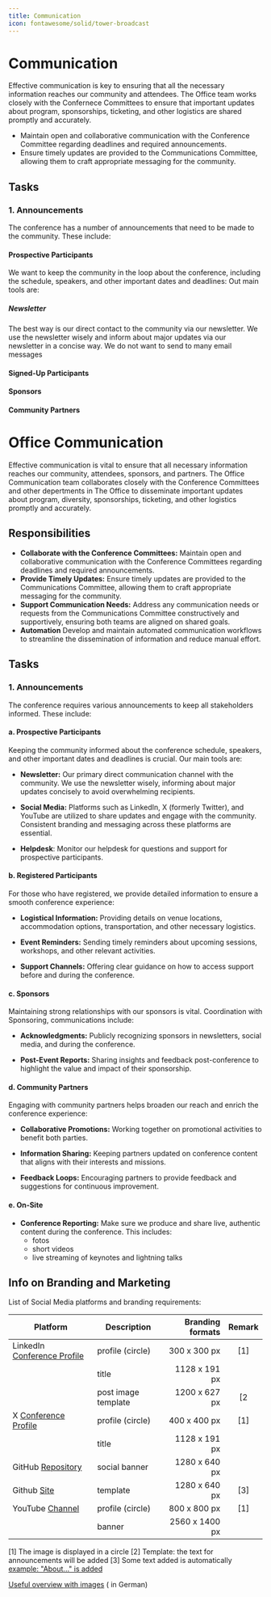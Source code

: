```yaml
---
title: Communication
icon: fontawesome/solid/tower-broadcast
---
```


# Communication

Effective communication is key to ensuring that all the necessary information reaches our community and attendees. The
Office team works closely with the Confernece Committees to ensure that important updates about program,
sponsorships, ticketing, and other logistics are shared promptly and accurately.

- Maintain open and collaborative communication with the Conference Committee regarding deadlines and required
  announcements.
- Ensure timely updates are provided to the Communications Committee, allowing them to craft appropriate messaging for
  the community.

## Tasks

### 1. Announcements

The conference has a number of announcements that need to be made to the community. These include:

#### Prospective Participants

We want to keep the community in the loop about the conference, including the schedule, speakers, and other important dates and deadlines:
Out main tools are:

##### Newsletter

The best way is our direct contact to the community via our newsletter. We use the newsletter wisely and inform about major updates via our
newsletter in a concise way.
We do not want to send to many email messages

#### Signed-Up Participants

#### Sponsors

#### Community Partners

# Office Communication

Effective communication is vital to ensure that all necessary information reaches our community, attendees, sponsors, and partners. The
Office Communication team collaborates closely with the Conference Committees and other depertments in The Office to disseminate important
updates about program, diversity, sponsorships, ticketing, and other logistics promptly and accurately.

## Responsibilities

- **Collaborate with the Conference Committees:** Maintain open and collaborative communication with the Conference Committees
  regarding deadlines and required announcements.
- **Provide Timely Updates:** Ensure timely updates are provided to the Communications Committee, allowing them to craft appropriate
  messaging for the community.
- **Support Communication Needs:** Address any communication needs or requests from the Communications Committee constructively and
  supportively, ensuring both teams are aligned on shared goals.
- **Automation** Develop and maintain automated communication workflows to streamline the dissemination of information and reduce manual
  effort.

## Tasks

### 1. Announcements

The conference requires various announcements to keep all stakeholders informed. These include:

#### a. Prospective Participants

Keeping the community informed about the conference schedule, speakers, and other important dates and deadlines is crucial. Our main tools
are:

- **Newsletter:** Our primary direct communication channel with the community. We use the newsletter wisely, informing about major updates
  concisely to avoid overwhelming recipients.

- **Social Media:** Platforms such as LinkedIn, X (formerly Twitter), and YouTube are utilized to share updates and engage with the
  community. Consistent branding and messaging across these platforms are essential.
- **Helpdesk**: Monitor our helpdesk for questions and support for prospective participants.

#### b. Registered Participants

For those who have registered, we provide detailed information to ensure a smooth conference experience:

- **Logistical Information:** Providing details on venue locations, accommodation options, transportation, and other necessary logistics.

- **Event Reminders:** Sending timely reminders about upcoming sessions, workshops, and other relevant activities.

- **Support Channels:** Offering clear guidance on how to access support before and during the conference.

#### c. Sponsors

Maintaining strong relationships with our sponsors is vital. Coordination with Sponsoring, communications include:

- **Acknowledgments:** Publicly recognizing sponsors in newsletters, social media, and during the conference.

- **Post-Event Reports:** Sharing insights and feedback post-conference to highlight the value and impact of their sponsorship.

#### d. Community Partners

Engaging with community partners helps broaden our reach and enrich the conference experience:

- **Collaborative Promotions:** Working together on promotional activities to benefit both parties.

- **Information Sharing:** Keeping partners updated on conference content that aligns with their interests and missions.

- **Feedback Loops:** Encouraging partners to provide feedback and suggestions for continuous improvement.

#### e. On-Site

- **Conference Reporting:** Make sure we produce and share live, authentic content during the conference. This includes:
  - fotos
  - short videos
  - live streaming of keynotes and lightning talks




## Info on Branding and Marketing

List of Social Media platforms and branding requirements:

| Platform                                                                 | Description         | Branding formats | Remark |
|--------------------------------------------------------------------------|---------------------|-----------------:|:------:|
| LinkedIn [Conference Profile](https://www.linkedin.com/company/pyconde)  | profile (circle)    |     300 x 300 px |  \[1]  |
|                                                                          | title               |    1128 x 191 px |        |
|                                                                          | post image template |    1200 x 627 px |  \[2   |
| X [Conference Profile](https://x.com/pyconde)                            | profile (circle)    |     400 x 400 px |  \[1]  |
|                                                                          | title               |    1128 x 191 px |        |
| GitHub [Repository](https://github.com/PioneersHub/pyconde25-conference) | social banner       |    1280 x 640 px |        |
| Github  [Site](https://pioneershub.github.io/pyconde25-conference/)      | template            |    1280 x 640 px |  \[3]  |
| YouTube [Channel](https://www.youtube.com/@PyConDE)                      | profile (circle)    |     800 x 800 px |  \[1]  |
|                                                                          | banner              |   2560 x 1400 px |        |

\[1] The image is displayed in a circle
\[2] Template: the text for announcements will be added
\[3] Some text added is
automatically [example: "About..." is added](https://pioneershub.github.io/pyconde25-conference/assets/images/social/index.png)

[Useful overview with images](https://www.linkedin.com/pulse/social-media-bildgr%C3%B6%C3%9Fen-guide-20242025-triverti-connects-sqxdf/) (
in German)